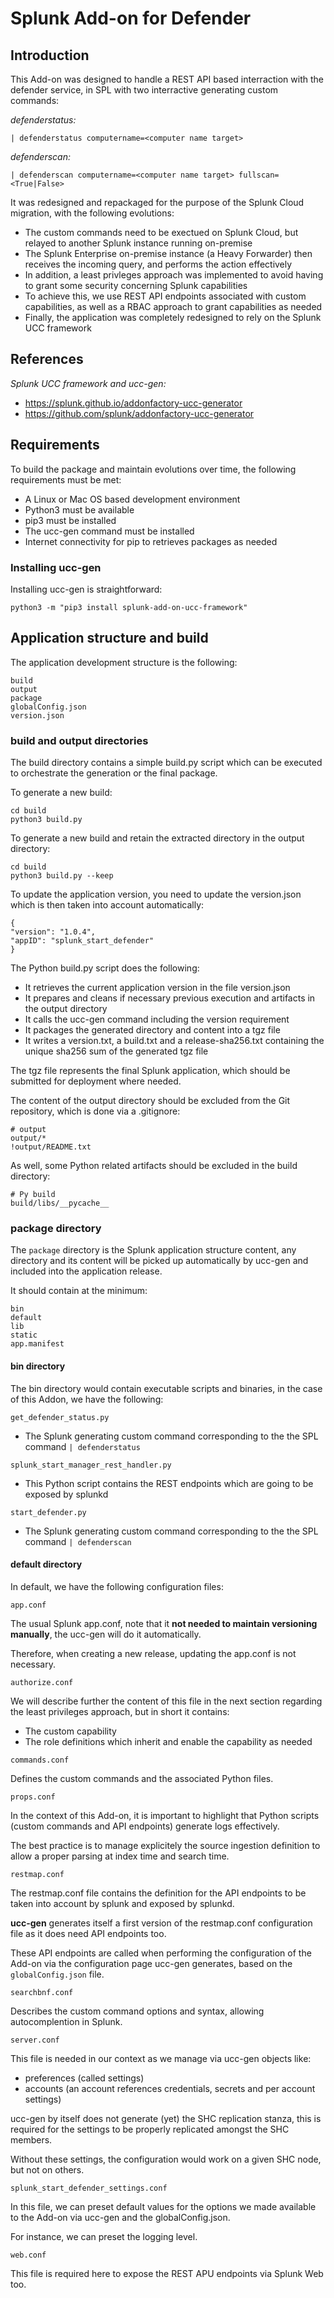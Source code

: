 # Splunk Add-on for Defender

## Introduction

This Add-on was designed to handle a REST API based interraction with the defender service, in SPL with two interractive generating custom commands:

_defenderstatus:_

    | defenderstatus computername=<computer name target>

_defenderscan:_

    | defenderscan computername=<computer name target> fullscan=<True|False>

It was redesigned and repackaged for the purpose of the Splunk Cloud migration, with the following evolutions:

- The custom commands need to be exectued on Splunk Cloud, but relayed to another Splunk instance running on-premise
- The Splunk Enterprise on-premise instance (a Heavy Forwarder) then receives the incoming query, and performs the action effectively
- In addition, a least privleges approach was implemented to avoid having to grant some security concerning Splunk capabilities
- To achieve this, we use REST API endpoints associated with custom capabilities, as well as a RBAC approach to grant capabilities as needed
- Finally, the application was completely redesigned to rely on the Splunk UCC framework

## References

_Splunk UCC framework and ucc-gen:_

- https://splunk.github.io/addonfactory-ucc-generator
- https://github.com/splunk/addonfactory-ucc-generator

## Requirements

To build the package and maintain evolutions over time, the following requirements must be met:

- A Linux or Mac OS based development environment
- Python3 must be available
- pip3 must be installed
- The ucc-gen command must be installed
- Internet connectivity for pip to retrieves packages as needed

### Installing ucc-gen

Installing ucc-gen is straightforward:

    python3 -m "pip3 install splunk-add-on-ucc-framework"

## Application structure and build

The application development structure is the following:

    build
    output
    package
    globalConfig.json
    version.json

### build and output directories

The build directory contains a simple build.py script which can be executed to orchestrate the generation or the final package.

To generate a new build:

    cd build
    python3 build.py

To generate a new build and retain the extracted directory in the output directory:

    cd build
    python3 build.py --keep

To update the application version, you need to update the version.json which is then taken into account automatically:

    {
    "version": "1.0.4",
    "appID": "splunk_start_defender"
    }

The Python build.py script does the following:

- It retrieves the current application version in the file version.json
- It prepares and cleans if necessary previous execution and artifacts in the output directory
- It calls the ucc-gen command including the version requirement
- It packages the generated directory and content into a tgz file
- It writes a version.txt, a build.txt and a release-sha256.txt containing the unique sha256 sum of the generated tgz file

The tgz file represents the final Splunk application, which should be submitted for deployment where needed.

The content of the output directory should be excluded from the Git repository, which is done via a .gitignore:

    # output
    output/*
    !output/README.txt

As well, some Python related artifacts should be excluded in the build directory:

    # Py build
    build/libs/__pycache__

### package directory

The `package` directory is the Splunk application structure content, any directory and its content will be picked up automatically by ucc-gen and included into the application release.

It should contain at the minimum:

    bin
    default
    lib
    static
    app.manifest

#### bin directory

The bin directory would contain executable scripts and binaries, in the case of this Addon, we have the following:

`get_defender_status.py`

- The Splunk generating custom command corresponding to the the SPL command `| defenderstatus`

`splunk_start_manager_rest_handler.py`

- This Python script contains the REST endpoints which are going to be exposed by splunkd

`start_defender.py`

- The Splunk generating custom command corresponding to the the SPL command `| defenderscan`

#### default directory

In default, we have the following configuration files:

`app.conf`

The usual Splunk app.conf, note that it **not needed to maintain versioning manually**, the ucc-gen will do it automatically.

Therefore, when creating a new release, updating the app.conf is not necessary.

`authorize.conf`

We will describe further the content of this file in the next section regarding the least privileges approach, but in short it contains:

- The custom capability
- The role definitions which inherit and enable the capability as needed

`commands.conf`

Defines the custom commands and the associated Python files.

`props.conf`

In the context of this Add-on, it is important to highlight that Python scripts (custom commands and API endpoints) generate logs effectively.

The best practice is to manage explicitely the source ingestion definition to allow a proper parsing at index time and search time.

`restmap.conf`

The restmap.conf file contains the definition for the API endpoints to be taken into account by splunk and exposed by splunkd.

**ucc-gen** generates itself a first version of the restmap.conf configuration file as it does need API endpoints too.

These API endpoints are called when performing the configuration of the Add-on via the configuration page ucc-gen generates, based on the `globalConfig.json` file.

`searchbnf.conf`

Describes the custom command options and syntax, allowing autocomplention in Splunk.

`server.conf`

This file is needed in our context as we manage via ucc-gen objects like:

- preferences (called settings)
- accounts (an account references credentials, secrets and per account settings)

ucc-gen by itself does not generate (yet) the SHC replication stanza, this is required for the settings to be properly replicated amongst the SHC members.

Without these settings, the configuration would work on a given SHC node, but not on others.

`splunk_start_defender_settings.conf`

In this file, we can preset default values for the options we made available to the Add-on via ucc-gen and the globalConfig.json.

For instance, we can preset the logging level.

`web.conf`

This file is required here to expose the REST APU endpoints via Splunk Web too.
